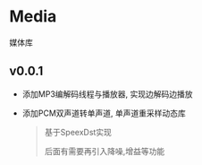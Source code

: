 # Media
媒体库

## v0.0.1

* 添加MP3编解码线程与播放器, 实现边解码边播放  
* 添加PCM双声道转单声道, 单声道重采样动态库  
	
	> 基于SpeexDst实现
	>
	> 后面有需要再引入降噪,增益等功能